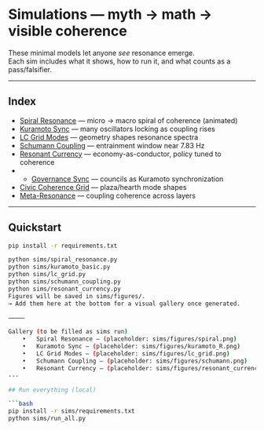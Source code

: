 # Simulations — myth → math → visible coherence

These minimal models let anyone *see* resonance emerge.  
Each sim includes what it shows, how to run it, and what counts as a pass/falsifier.

---

## Index
- [Spiral Resonance](spiral_resonance.md) — micro → macro spiral of coherence (animated)
- [Kuramoto Sync](kuramoto.md) — many oscillators locking as coupling rises
- [LC Grid Modes](lc_grid.md) — geometry shapes resonance spectra
- [Schumann Coupling](schumann.md) — entrainment window near 7.83 Hz
- [Resonant Currency](resonant_currency.md) — economy-as-conductor, policy tuned to coherence
- - [Governance Sync](governance_sync.md) — councils as Kuramoto synchronization
- [Civic Coherence Grid](civic_coherence_grid.md) — plaza/hearth mode shapes
- [Meta-Resonance](meta_resonance.md) — coupling coherence across layers

---

## Quickstart

```bash
pip install -r requirements.txt

python sims/spiral_resonance.py
python sims/kuramoto_basic.py
python sims/lc_grid.py
python sims/schumann_coupling.py
python sims/resonant_currency.py
Figures will be saved in sims/figures/.
→ Add them here at the bottom for a visual gallery once generated.

⸻

Gallery (to be filled as sims run)
	•	Spiral Resonance — (placeholder: sims/figures/spiral.png)
	•	Kuramoto Sync — (placeholder: sims/figures/kuramoto_R.png)
	•	LC Grid Modes — (placeholder: sims/figures/lc_grid.png)
	•	Schumann Coupling — (placeholder: sims/figures/schumann.png)
	•	Resonant Currency — (placeholder: sims/figures/resonant_currency_price.png, sims/figures/resonant_currency_supply.png)
---

## Run everything (local)

```bash
pip install -r sims/requirements.txt
python sims/run_all.py
